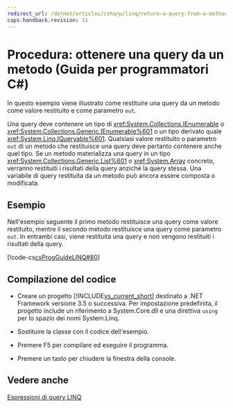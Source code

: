 ```yaml
---
redirect_url: /dotnet/articles/csharp/linq/return-a-query-from-a-method
caps.handback.revision: 11
---
```

# Procedura: ottenere una query da un metodo (Guida per programmatori C#)
In questo esempio viene illustrato come restituire una query da un metodo come valore restituito e come parametro `out`.  
  
 Una query deve contenere un tipo di <xref:System.Collections.IEnumerable> o <xref:System.Collections.Generic.IEnumerable%601> o un tipo derivato quale <xref:System.Linq.IQueryable%601>.  Qualsiasi valore restituito o parametro `out` di un metodo che restituisce una query deve pertanto contenere anche quel tipo.  Se un metodo materializza una query in un tipo <xref:System.Collections.Generic.List%601> o <xref:System.Array> concreto, verranno restituiti i risultati della query anziché la query stessa.  Una variabile di query restituita da un metodo può ancora essere composta o modificata.  
  
## Esempio  
 Nell'esempio seguente il primo metodo restituisce una query come valore restituito, mentre il secondo metodo restituisce una query come parametro `out`.  In entrambi casi, viene restituita una query e non vengono restituiti i risultati della query.  
  
 [!code-cs[csProgGuideLINQ#80](../../../csharp/programming-guide/arrays/codesnippet/CSharp/how-to-return-a-query-from-a-method_1.cs)]  
  
## Compilazione del codice  
  
-   Creare un progetto [!INCLUDE[vs_current_short](../../../csharp/programming-guide/classes-and-structs/includes/vs-current-short-md.md)] destinato a .NET Framework versione 3.5 o successiva.  Per impostazione predefinita, il progetto include un riferimento a System.Core.dll e una direttiva `using` per lo spazio dei nomi System.Linq.  
  
-   Sostituire la classe con il codice dell'esempio.  
  
-   Premere F5 per compilare ed eseguire il programma.  
  
-   Premere un tasto per chiudere la finestra della console.  
  
## Vedere anche  
 [Espressioni di query LINQ](../../../csharp/programming-guide/linq-query-expressions/index.md)
